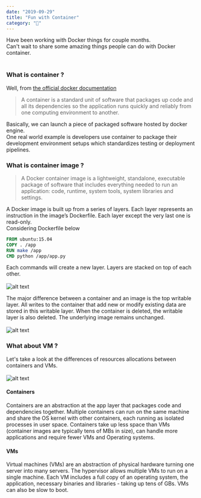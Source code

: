 ```yaml
---
date: "2019-09-29"
title: "Fun with Container"
category: "🐳"
---
```


Have been working with Docker things for couple months.
<br />
Can't wait to share some amazing things people can do with Docker container.
<br />
<br />

### What is container ?

Well, from <a href="https://www.docker.com/resources/what-container" target="__blank">the official docker documentation</a>

> A container is a standard unit of software that packages up code and all its dependencies so the application runs quickly and reliably from one computing environment to another. 

Basically, we can launch a piece of packaged software hosted by docker engine.
<br />
One real world example is developers use container to package their development environment setups
which standardizes testing or deployment pipelines.

### What is container image ?

> A Docker container image is a lightweight, standalone, executable package of software that includes everything needed to run an application: code, runtime, system tools, system libraries and settings.

A Docker image is built up from a series of layers. Each layer represents an instruction in the image’s Dockerfile. Each layer except the very last one is read-only.
<br />
Considering Dockerfile below
```Dockerfile
FROM ubuntu:15.04
COPY . /app
RUN make /app
CMD python /app/app.py
```
Each commands will create a new layer. Layers are stacked on top of each other.
<br />
<br />
![alt text](https://storage.googleapis.com/warrenlee/myBlog/docker/container-layers.jpg)

The major difference between a container and an image is the top writable layer. All writes to the container that add new or modify existing data are stored in this writable layer. When the container is deleted, the writable layer is also deleted. The underlying image remains unchanged.
<br/>
<br/>
![alt text](https://storage.googleapis.com/warrenlee/myBlog/docker/sharing-layers.jpg)



### What about VM ?
Let's take a look at the differences of resources allocations between containers and VMs.
<br />
<br />
![alt text](https://storage.googleapis.com/warrenlee/myBlog/docker/docker-containerized-and-vm-transparent-bg.png)

#### Containers
Containers are an abstraction at the app layer that packages code and dependencies together. Multiple containers can run on the same machine and share the OS kernel with other containers, each running as isolated processes in user space. Containers take up less space than VMs (container images are typically tens of MBs in size), can handle more applications and require fewer VMs and Operating systems.
#### VMs
Virtual machines (VMs) are an abstraction of physical hardware turning one server into many servers. The hypervisor allows multiple VMs to run on a single machine. Each VM includes a full copy of an operating system, the application, necessary binaries and libraries - taking up tens of GBs. VMs can also be slow to boot.

